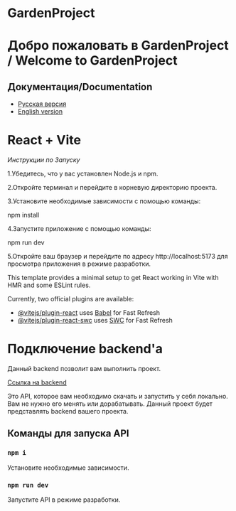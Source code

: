 # GardenProject

# Добро пожаловать в GardenProject / Welcome to GardenProject

## Документация/Documentation

- [Русская версия](src/docs/README_RUS.md)
- [English version](src/docs/README_ENG.md)


# React + Vite

_Инструкции по Запуску_

1.Убедитесь, что у вас установлен Node.js и npm.

2.Откройте терминал и перейдите в корневую директорию проекта.

3.Установите необходимые зависимости с помощью команды:

npm install

4.Запустите приложение с помощью команды:

npm run dev

5.Откройте ваш браузер и перейдите по адресу http://localhost:5173 для просмотра приложения в режиме разработки.

This template provides a minimal setup to get React working in Vite with HMR and some ESLint rules.

Currently, two official plugins are available:

- [@vitejs/plugin-react](https://github.com/vitejs/vite-plugin-react/blob/main/packages/plugin-react/README.md) uses [Babel](https://babeljs.io/) for Fast Refresh
- [@vitejs/plugin-react-swc](https://github.com/vitejs/vite-plugin-react-swc) uses [SWC](https://swc.rs/) for Fast Refresh


# Подключение backend'а

Данный backend позволит вам выполнить проект.

[Ссылка на backend](https://github.com/HaykInanc/telran_project_backend)

Это API, которое вам необходимо скачать и запустить у себя локально. Вам не нужно его менять или дорабатывать. Данный проект будет представлять backend вашего проекта.

## Команды для запуска API

### `npm i`

Установите необходимые зависимости.

### `npm run dev`

Запустите API в режиме разработки.
